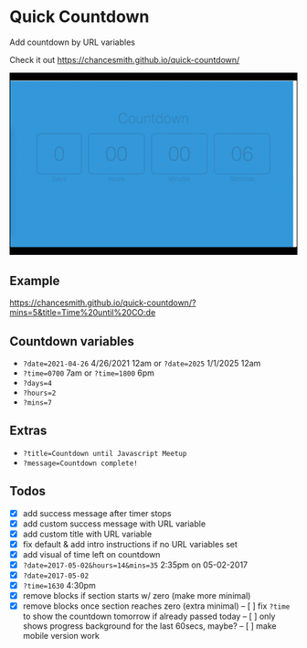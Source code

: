 # Quick Countdown
Add countdown by URL variables

Check it out
https://chancesmith.github.io/quick-countdown/

![quick countdown example](./img/coutdown-example.gif)

## Example
https://chancesmith.github.io/quick-countdown/?mins=5&title=Time%20until%20CO:de

## Countdown variables
- `?date=2021-04-26` 4/26/2021 12am or `?date=2025` 1/1/2025 12am
- `?time=0700` 7am or `?time=1800` 6pm
- `?days=4`
- `?hours=2`
- `?mins=7`

## Extras
- `?title=Countdown until Javascript Meetup`
- `?message=Countdown complete!`

## Todos
- [X] add success message after timer stops
- [X] add custom success message with URL variable
- [X] add custom title with URL variable
- [X] fix default & add intro instructions if no URL variables set
- [X] add visual of time left on countdown
- [X] `?date=2017-05-02&hours=14&mins=35` 2:35pm on 05-02-2017
- [X] `?date=2017-05-02`
- [X] `?time=1630` 4:30pm
- [X] remove blocks if section starts w/ zero (make more minimal)
- [X] remove blocks once section reaches zero (extra minimal)
– [ ] fix `?time` to show the countdown tomorrow if already passed today
– [ ] only shows progress background for the last 60secs, maybe?
– [ ] make mobile version work